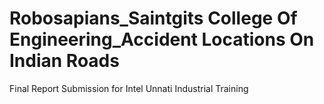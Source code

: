 # Robosapians_Saintgits College Of Engineering_Accident Locations On Indian Roads
Final Report Submission for Intel Unnati Industrial Training
